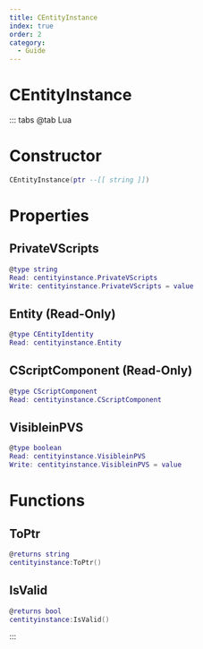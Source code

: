 ```yaml
---
title: CEntityInstance
index: true
order: 2
category:
  - Guide
---
```


# CEntityInstance

::: tabs
@tab Lua
# Constructor
```lua
CEntityInstance(ptr --[[ string ]])
```
# Properties
## PrivateVScripts 
```lua
@type string
Read: centityinstance.PrivateVScripts
Write: centityinstance.PrivateVScripts = value
```
## Entity (Read-Only)
```lua
@type CEntityIdentity
Read: centityinstance.Entity
```
## CScriptComponent (Read-Only)
```lua
@type CScriptComponent
Read: centityinstance.CScriptComponent
```
## VisibleinPVS 
```lua
@type boolean
Read: centityinstance.VisibleinPVS
Write: centityinstance.VisibleinPVS = value
```
# Functions
## ToPtr
```lua
@returns string
centityinstance:ToPtr()
```
## IsValid
```lua
@returns bool
centityinstance:IsValid()
```

:::